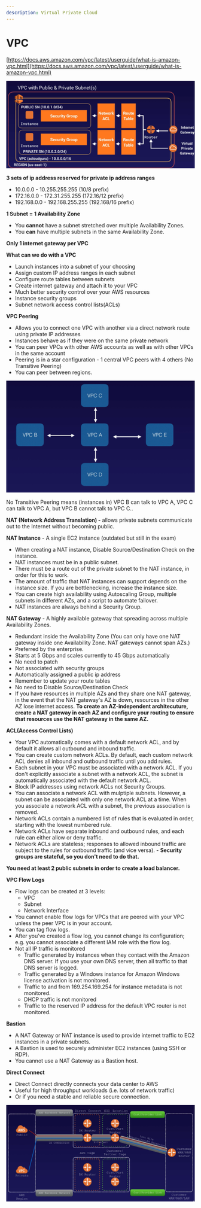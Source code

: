```yaml
---
description: Virtual Private Cloud
---
```


# VPC

[https://docs.aws.amazon.com/vpc/latest/userguide/what-is-amazon-vpc.html](https://docs.aws.amazon.com/vpc/latest/userguide/what-is-amazon-vpc.html)

![](.gitbook/assets/screen-shot-2021-03-11-at-11.18.06-pm%20%281%29.png)

**3 sets of ip address reserved for private ip address ranges**

* 10.0.0.0 - 10.255.255.255 \(10/8 prefix\)
* 172.16.0.0 - 172.31.255.255 \(172.16/12 prefix\)
* 192.168.0.0 - 192.168.255.255 \(192.168/16 prefix\)

**1 Subnet = 1 Availability Zone**

* You **cannot** have a subnet stretched over multiple Availability Zones.
* You **can** have multiple subnets in the same Availability Zone.

**Only 1 internet gateway per VPC**

**What can we do with a VPC**

* Launch instances into a subnet of your choosing
* Assign custom IP address ranges in each subnet
* Configure route tables between subnets
* Create internet gateway and attach it to your VPC
* Much better security control over your AWS resources
* Instance security groups
* Subnet network access control lists\(ACLs\)

**VPC Peering**

* Allows you to connect one VPC with another via a direct network route using private IP addresses
* Instances behave as if they were on the same private network
* You can peer VPCs with other AWS accounts as well as with other VPCs in the same account
* Peering is in a star configuration - 1 central VPC peers with 4 others \(No Transitive Peering\)
* You can peer between regions.

![VPC Peering](.gitbook/assets/screen-shot-2021-03-11-at-11.38.18-pm.png)

No Transitive Peering means \(instances in\) VPC B can talk to VPC A, VPC C can talk to VPC A, but VPC B cannot talk to VPC C..

**NAT \(Network Address Translation\) -** allows private subnets communicate out to the Internet without becoming public.

**NAT Instance** - A single EC2 instance \(outdated but still in the exam\)

* When creating a NAT instance, Disable Source/Destination Check on the instance.
* NAT instances must be in a public subnet.
* There must be a route out of the private subnet to the NAT instance, in order for this to work.
* The amount of traffic that NAT instances can support depends on the instance size. If you are bottlenecking, increase the instance size.
* You can create high availability using Autoscaling Group, multiple subnets in different AZs, and a script to automate failover.
* NAT instances are always behind a Security Group.

**NAT Gateway** - A highly available gateway that spreading across multiple Availability Zones.

* Redundant inside the Availability Zone \(You can only have one NAT gateway inside one Availability Zone. NAT gateways cannot span AZs.\)
* Preferred by the enterprise.
* Starts at 5 Gbps and scales currently to 45 Gbps automatically
* No need to patch
* Not associated with security groups
* Automatically assigned a public ip address
* Remember to update your route tables
* No need to Disable Source/Destination Check
* If you have resources in multiple AZs and they share one NAT gateway, in the event that the NAT gateway's AZ is down, resources in the other AZ lose internet access. **To create an AZ-independent architecuture, create a NAT gateway in each AZ and configure your routing to ensure that resources use the NAT gateway in the same AZ.**

**ACL\(Access Control Lists\)**

* Your VPC automatically comes with a default network ACL, and by default it allows all outbound and inbound traffic.
* You can create custom network ACLs. By default, each custom network ACL denies all inbound and outbound traffic until you add rules.
* Each subnet in your VPC must be associated with a network ACL. If you don't explicitly associate a subnet with a network ACL, the subnet is automatically associated with the default network ACL.
* Block IP addresses using network ACLs not Security Groups.
* You can associate a network ACL with mulptiple subnets. However, a subnet can be associated with only one network ACL at a time. When you associate a network ACL with a subnet, the previous association is removed.
* Network ACLs contain a numbered list of rules that is evaluated in order, starting with the lowest numbered rule.
* Network ACLs have separate inbound and outbound rules, and each rule can either allow or deny traffic.
* Network ACLs are stateless; responses to allowed inbound traffic are subject to the rules for outbound traffic \(and vice versa\). - **Security groups are stateful, so you don't need to do that.**

**You need at least 2 public subnets in order to create a load balancer.**

**VPC Flow Logs**

* Flow logs can be created at 3 levels:
  * VPC
  * Subnet
  * Network Interface
* You cannot enable flow logs for VPCs that are peered with your VPC unless the peer VPC is in your account.
* You can tag flow logs.
* After you've created a flow log, you cannot change its configuration; e.g. you cannot associate a different IAM role with the flow log.
* Not all IP traffic is monitored
  * Traffic generated by instances when they contact with the Amazon DNS server. If you use your own DNS server, then all traffic to that DNS server is logged.
  * Traffic generated by a Windows instance for Amazon Windows license activation is not monitored.
  * Traffic to and from 169.254.169.254 for instance metadata is not monitored.
  * DHCP traffic is not monitored
  * Traffic to the reserved IP address for the default VPC router is not monitored.

**Bastion**

* A NAT Gateway or NAT instance is used to provide internet traffic to EC2 instances in a private subnets.
* A Bastion is used to securely administer EC2 instances \(using SSH or RDP\). 
* You cannot use a NAT Gateway as a Bastion host.

**Direct Connect**

* Direct Connect directly connects your data center to AWS
* Useful for high throughput workloads \(i.e. lots of network traffic\)
* Or if you need a stable and reliable secure connection.

![](.gitbook/assets/image.png)

